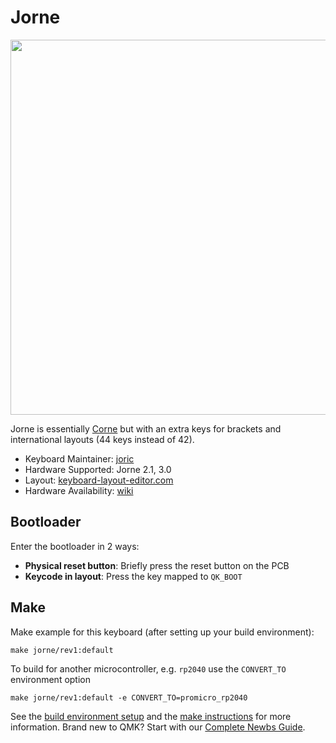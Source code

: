 # Jorne

<img src="https://i.imgur.com/ywDcw2w.jpg" data-canonical-src="Jorne" width="600"/>

Jorne is essentially [Corne](https://github.com/foostan/crkbd) but with an extra keys for brackets and international layouts (44 keys instead of 42).

* Keyboard Maintainer: [joric](https://github.com/joric)
* Hardware Supported: Jorne 2.1, 3.0
* Layout: [keyboard-layout-editor.com](http://www.keyboard-layout-editor.com/#/gists/df19fba80500d1179dfda8c41b9f221a)
* Hardware Availability: [wiki](https://github.com/joric/jorne/wiki)

## Bootloader

Enter the bootloader in 2 ways:

* **Physical reset button**: Briefly press the reset button on the PCB
* **Keycode in layout**: Press the key mapped to `QK_BOOT`

## Make

Make example for this keyboard (after setting up your build environment):

    make jorne/rev1:default

To build for another microcontroller, e.g. `rp2040` use the `CONVERT_TO` environment option

    make jorne/rev1:default -e CONVERT_TO=promicro_rp2040

See the [build environment setup](https://docs.qmk.fm/#/getting_started_build_tools) and the [make instructions](https://docs.qmk.fm/#/getting_started_make_guide) for more information. Brand new to QMK? Start with our [Complete Newbs Guide](https://docs.qmk.fm/#/newbs).
